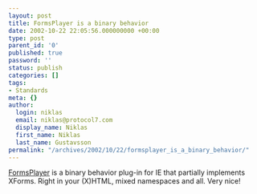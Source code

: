 ```yaml
---
layout: post
title: FormsPlayer is a binary behavior
date: 2002-10-22 22:05:56.000000000 +00:00
type: post
parent_id: '0'
published: true
password: ''
status: publish
categories: []
tags:
- Standards
meta: {}
author:
  login: niklas
  email: niklas@protocol7.com
  display_name: Niklas
  first_name: Niklas
  last_name: Gustavsson
permalink: "/archives/2002/10/22/formsplayer_is_a_binary_behavior/"
---
```

[FormsPlayer](http://www.formsplayer.com/) is a binary behavior plug-in for IE that partially implements XForms. Right in your (X)HTML, mixed namespaces and all. Very nice!


